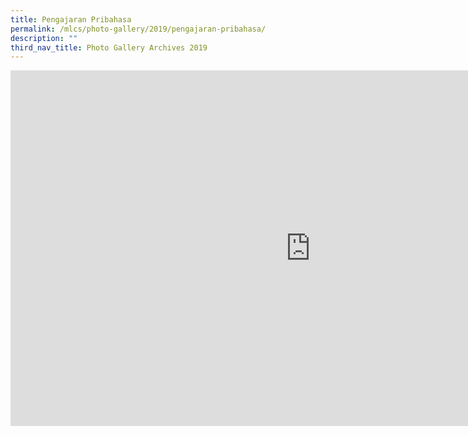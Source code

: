 ```yaml
---
title: Pengajaran Pribahasa
permalink: /mlcs/photo-gallery/2019/pengajaran-pribahasa/
description: ""
third_nav_title: Photo Gallery Archives 2019
---
```

<iframe allowfullscreen="true" height="569" width="960" frameborder="0" src="https://docs.google.com/presentation/d/e/2PACX-1vR5FrJB8S4EExxNvjC-JNhZGQInBSC6Li-5U03_et8rf04g5v5Ui_CLO6uAhtewi-al74luAt2Lom52/embed?start=false&amp;loop=false&amp;delayms=3000"></iframe>